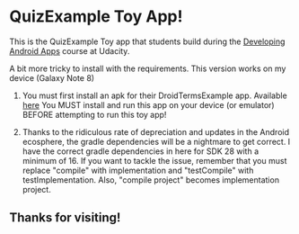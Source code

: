# QuizExample Toy App!

This is the QuizExample Toy app that students build during the [Developing Android Apps](https://www.udacity.com/course/new-android-fundamentals--ud851) course at Udacity.

A bit more tricky to install with the requirements. This version works on my device (Galaxy Note 8)

1. You must first install an apk for their DroidTermsExample app. Available [here](https://github.com/udacity/DroidTermsExample-APK/raw/master/droidtermsexample-release.apk) You MUST install and run this app on your device (or emulator) BEFORE attempting to run this toy app!

2. Thanks to the ridiculous rate of depreciation and updates in the Android ecosphere, the gradle dependencies will be a nightmare to get correct. I have the correct gradle dependencies in here for SDK 28 with a minimum of 16. If you want to tackle the issue, remember that you must replace "compile" with implementation and "testCompile" with testImplementation. Also, "compile project" becomes implementation project.

## Thanks for visiting!